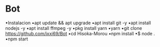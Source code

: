 # Bot

•Instalacion 
•apt update && apt upgrade
•apt install git -y
•apt install nodejs -y
•apt install ffmpeg -y
•pkg install yarn 
•yarn
•git clone https://github.com/ixxi69/Bot
•cd Hisoka-Morou
•npm install
•$ node .
•npm start
